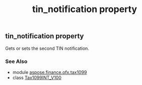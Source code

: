 ﻿---
title: tin_notification property
second_title: Aspose.Finance for Python via .NET API References
description: 
type: docs
weight: 300
url: /python-net/aspose.finance.ofx.tax1099/tax1099int_v100/tin_notification/
is_root: false
---

## tin_notification property


Gets or sets the second TIN notification.

### See Also
* module [aspose.finance.ofx.tax1099](../../)
* class [Tax1099INT_V100](/finance/python-net/aspose.finance.ofx.tax1099/tax1099int_v100)
